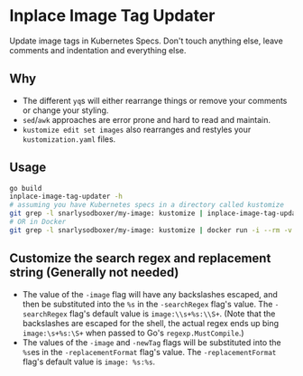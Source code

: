 # Inplace Image Tag Updater

Update image tags in Kubernetes Specs.
Don't touch anything else, leave comments and indentation and everything else.

## Why
* The different `yq`s will either rearrange things or remove your comments or change your styling.
* `sed`/`awk` approaches are error prone and hard to read and maintain.
* `kustomize edit set images` also rearranges and restyles your `kustomization.yaml` files.

## Usage
```bash
go build
inplace-image-tag-updater -h
# assuming you have Kubernetes specs in a directory called kustomize
git grep -l snarlysodboxer/my-image: kustomize | inplace-image-tag-updater -image snarlysodboxer/my-image -newTag 1.2.3
# OR in Docker
git grep -l snarlysodboxer/my-image: kustomize | docker run -i --rm -v $(pwd):/code snarlysodboxer/inplace-image-tag-updater:latest -image snarlysodboxer/my-image -newTag 1.2.3
```

## Customize the search regex and replacement string (Generally not needed)
* The value of the `-image` flag will have any backslashes escaped, and then be substituted into the `%s` in the `-searchRegex` flag's value. The `-searchRegex` flag's default value is `image:\\s+%s:\\S+`. (Note that the backslashes are escaped for the shell, the actual regex ends up bing `image:\s+%s:\S+` when passed to Go's `regexp.MustCompile`.)
* The values of the `-image` and `-newTag` flags will be substituted into the `%s`es in the `-replacementFormat` flag's value. The `-replacementFormat` flag's default value is `image: %s:%s`.

